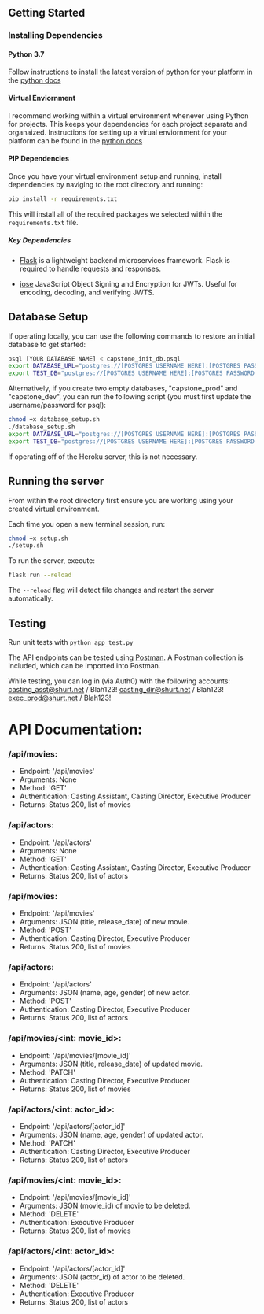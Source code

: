 ## Getting Started

### Installing Dependencies

#### Python 3.7

Follow instructions to install the latest version of python for your platform in the [python docs](https://docs.python.org/3/using/unix.html#getting-and-installing-the-latest-version-of-python)

#### Virtual Enviornment

I recommend working within a virtual environment whenever using Python for projects. This keeps your dependencies for each project separate and organaized. Instructions for setting up a virual enviornment for your platform can be found in the [python docs](https://packaging.python.org/guides/installing-using-pip-and-virtual-environments/)

#### PIP Dependencies

Once you have your virtual environment setup and running, install dependencies by naviging to the root directory and running:

```bash
pip install -r requirements.txt
```

This will install all of the required packages we selected within the `requirements.txt` file.

##### Key Dependencies

- [Flask](http://flask.pocoo.org/) is a lightweight backend microservices framework. Flask is required to handle requests and responses.

- [jose](https://python-jose.readthedocs.io/en/latest/) JavaScript Object Signing and Encryption for JWTs. Useful for encoding, decoding, and verifying JWTS.

## Database Setup

If operating locally, you can use the following commands to restore an initial database to get started:

```bash
psql [YOUR DATABASE NAME] < capstone_init_db.psql
export DATABASE_URL="postgres://[POSTGRES USERNAME HERE]:[POSTGRES PASSWORD HERE]@127.0.0.1:5432/[YOUR DATABASE NAME]"
export TEST_DB="postgres://[POSTGRES USERNAME HERE]:[POSTGRES PASSWORD HERE]@127.0.0.1:5432/[YOUR DATABASE NAME]"
```

Alternatively, if you create two empty databases, "capstone_prod" and "capstone_dev", you can run the following script (you must first update the username/password for psql):

```bash
chmod +x database_setup.sh
./database_setup.sh
export DATABASE_URL="postgres://[POSTGRES USERNAME HERE]:[POSTGRES PASSWORD HERE]@127.0.0.1:5432/capstone_prod"
export TEST_DB="postgres://[POSTGRES USERNAME HERE]:[POSTGRES PASSWORD HERE]@127.0.0.1:5432/capstone_dev"
```

If operating off of the Heroku server, this is not necessary.

## Running the server

From within the root directory first ensure you are working using your created virtual environment.

Each time you open a new terminal session, run:

```bash
chmod +x setup.sh
./setup.sh
```

To run the server, execute:

```bash
flask run --reload
```

The `--reload` flag will detect file changes and restart the server automatically.

## Testing

Run unit tests with `python app_test.py`

The API endpoints can be tested using [Postman](https://getpostman.com). A Postman collection is included, which can be imported into Postman.

While testing, you can log in (via Auth0) with the following accounts:
casting_asst@shurt.net / Blah123!
casting_dir@shurt.net / Blah123!
exec_prod@shurt.net / Blah123!

# API Documentation:

### /api/movies:
* Endpoint: '/api/movies'
* Arguments: None
* Method: 'GET'
* Authentication: Casting Assistant, Casting Director, Executive Producer
* Returns: Status 200, list of movies

### /api/actors:
* Endpoint: '/api/actors'
* Arguments: None
* Method: 'GET'
* Authentication: Casting Assistant, Casting Director, Executive Producer
* Returns: Status 200, list of actors

### /api/movies:
* Endpoint: '/api/movies'
* Arguments: JSON (title, release_date) of new movie.
* Method: 'POST'
* Authentication: Casting Director, Executive Producer
* Returns: Status 200, list of movies

### /api/actors:
* Endpoint: '/api/actors'
* Arguments: JSON (name, age, gender) of new actor.
* Method: 'POST'
* Authentication: Casting Director, Executive Producer
* Returns: Status 200, list of actors

### /api/movies/<int: movie_id>:
* Endpoint: '/api/movies/[movie_id]'
* Arguments: JSON (title, release_date) of updated movie.
* Method: 'PATCH'
* Authentication: Casting Director, Executive Producer
* Returns: Status 200, list of movies

### /api/actors/<int: actor_id>:
* Endpoint: '/api/actors/[actor_id]'
* Arguments: JSON (name, age, gender) of updated actor.
* Method: 'PATCH'
* Authentication: Casting Director, Executive Producer
* Returns: Status 200, list of actors

### /api/movies/<int: movie_id>:
* Endpoint: '/api/movies/[movie_id]'
* Arguments: JSON (movie_id) of movie to be deleted.
* Method: 'DELETE'
* Authentication: Executive Producer
* Returns: Status 200, list of movies

### /api/actors/<int: actor_id>:
* Endpoint: '/api/actors/[actor_id]'
* Arguments: JSON (actor_id) of actor to be deleted.
* Method: 'DELETE'
* Authentication: Executive Producer
* Returns: Status 200, list of actors

